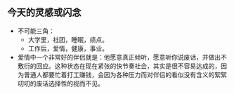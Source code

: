 ## 今天的灵感或闪念
- 不可能三角：
	- 大学里，社团，睡眠，绩点。
	- 工作后，爱情，健康，事业。
- 爱情中一个非常好的伴侣就是：他愿意真正倾听，愿意听你说废话，并做出不敷衍的回应。这种状态在现在紧张的快节奏社会，其实是很不容易达成的，因为普通人都要忙着打工赚钱，会因为各种压力而对伴侣的看似没有含义的絮絮叨叨的废话选择性的视而不见。
